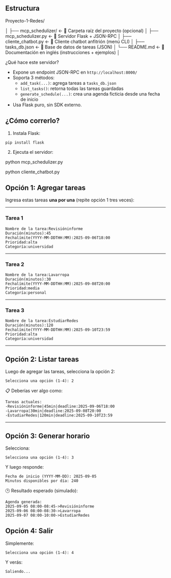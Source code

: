 ## Estructura

Proyecto-1-Redes/

│
├── mcp_schedulizer/                 ← 📂 Carpeta raíz del proyecto (opcional)
│   ├── mcp_schedulizer.py        ← 🧠 Servidor Flask + JSON-RPC
│   ├── cliente_chatbot.py          ← 🤖 Cliente chatbot anfitrión (menú CLI)
│   ├── tasks_db.json                 ← 💾 Base de datos de tareas (JSON)
│   └── README.md                  ← 📄 Documentación en inglés (instrucciones + ejemplos)
│

¿Qué hace este servidor?

* Expone un endpoint JSON-RPC en `http://localhost:8000/`
* Soporta 3 métodos:
  * `add_task(...)`: agrega tareas a `tasks_db.json`
  * `list_tasks()`: retorna todas las tareas guardadas
  * `generate_schedule(...)`: crea una agenda ficticia desde una fecha de inicio
* Usa Flask puro, sin SDK externo.

## ¿Cómo correrlo?

1. Instala Flask:

<pre class="overflow-visible!" data-start="665" data-end="694"><div class="contain-inline-size rounded-2xl relative bg-token-sidebar-surface-primary"><div class="sticky top-9"><div class="absolute end-0 bottom-0 flex h-9 items-center pe-2"><div class="bg-token-bg-elevated-secondary text-token-text-secondary flex items-center gap-4 rounded-sm px-2 font-sans text-xs"></div></div></div><div class="overflow-y-auto p-4" dir="ltr"><code class="whitespace-pre! language-bash"><span><span>pip install flask
</span></span></code></div></div></pre>

2. Ejecuta el servidor:

python mcp_schedulizer.py

python cliente_chatbot.py

## Opción 1: Agregar tareas

Ingresa estas tareas **una por una** (repite opción 1 tres veces):

---

### Tarea 1

<pre class="overflow-visible!" data-start="306" data-end="462"><div class="contain-inline-size rounded-2xl relative bg-token-sidebar-surface-primary"><div class="sticky top-9"><div class="absolute end-0 bottom-0 flex h-9 items-center pe-2"><div class="bg-token-bg-elevated-secondary text-token-text-secondary flex items-center gap-4 rounded-sm px-2 font-sans text-xs"></div></div></div><div class="overflow-y-auto p-4" dir="ltr"><code class="whitespace-pre!"><span><span>Nombre de la tarea:</span><span></span><span>Revisión</span><span></span><span>informe</span><span>
</span><span>Duración</span><span></span><span>(minutos):</span><span></span><span>45</span><span>
</span><span>Fecha</span><span></span><span>límite</span><span></span><span>(YYYY-MM-DDTHH:MM):</span><span></span><span>2025-09</span><span>-06T18:00</span><span>
</span><span>Prioridad:</span><span></span><span>alta</span><span>
</span><span>Categoría:</span><span></span><span>universidad</span><span>
</span></span></code></div></div></pre>

---

### Tarea 2

<pre class="overflow-visible!" data-start="485" data-end="633"><div class="contain-inline-size rounded-2xl relative bg-token-sidebar-surface-primary"><div class="sticky top-9"><div class="absolute end-0 bottom-0 flex h-9 items-center pe-2"><div class="bg-token-bg-elevated-secondary text-token-text-secondary flex items-center gap-4 rounded-sm px-2 font-sans text-xs"></div></div></div><div class="overflow-y-auto p-4" dir="ltr"><code class="whitespace-pre!"><span><span>Nombre de la tarea:</span><span></span><span>Lavar</span><span></span><span>ropa</span><span>
</span><span>Duración</span><span></span><span>(minutos):</span><span></span><span>30</span><span>
</span><span>Fecha</span><span></span><span>límite</span><span></span><span>(YYYY-MM-DDTHH:MM):</span><span></span><span>2025-09</span><span>-08T20:00</span><span>
</span><span>Prioridad:</span><span></span><span>media</span><span>
</span><span>Categoría:</span><span></span><span>personal</span><span>
</span></span></code></div></div></pre>

---

### Tarea 3

<pre class="overflow-visible!" data-start="656" data-end="811"><div class="contain-inline-size rounded-2xl relative bg-token-sidebar-surface-primary"><div class="sticky top-9"><div class="absolute end-0 bottom-0 flex h-9 items-center pe-2"><div class="bg-token-bg-elevated-secondary text-token-text-secondary flex items-center gap-4 rounded-sm px-2 font-sans text-xs"></div></div></div><div class="overflow-y-auto p-4" dir="ltr"><code class="whitespace-pre!"><span><span>Nombre de la tarea:</span><span></span><span>Estudiar</span><span></span><span>Redes</span><span>
</span><span>Duración</span><span></span><span>(minutos):</span><span></span><span>120</span><span>
</span><span>Fecha</span><span></span><span>límite</span><span></span><span>(YYYY-MM-DDTHH:MM):</span><span></span><span>2025-09</span><span>-10T23:59</span><span>
</span><span>Prioridad:</span><span></span><span>alta</span><span>
</span><span>Categoría:</span><span></span><span>universidad</span><span>
</span></span></code></div></div></pre>

---

## Opción 2: Listar tareas

Luego de agregar las tareas, selecciona la opción 2:

<pre class="overflow-visible!" data-start="902" data-end="940"><div class="contain-inline-size rounded-2xl relative bg-token-sidebar-surface-primary"><div class="sticky top-9"><div class="absolute end-0 bottom-0 flex h-9 items-center pe-2"><div class="bg-token-bg-elevated-secondary text-token-text-secondary flex items-center gap-4 rounded-sm px-2 font-sans text-xs"></div></div></div><div class="overflow-y-auto p-4" dir="ltr"><code class="whitespace-pre!"><span><span>Selecciona una opción (</span><span>1</span><span>-</span><span>4</span><span>): </span><span>2</span><span>
</span></span></code></div></div></pre>

📋 Deberías ver algo como:

<pre class="overflow-visible!" data-start="970" data-end="1158"><div class="contain-inline-size rounded-2xl relative bg-token-sidebar-surface-primary"><div class="sticky top-9"><div class="absolute end-0 bottom-0 flex h-9 items-center pe-2"><div class="bg-token-bg-elevated-secondary text-token-text-secondary flex items-center gap-4 rounded-sm px-2 font-sans text-xs"></div></div></div><div class="overflow-y-auto p-4" dir="ltr"><code class="whitespace-pre!"><span><span>Tareas actuales:</span><span>
</span><span>-</span><span></span><span>Revisión</span><span></span><span>informe</span><span></span><span>|</span><span></span><span>45</span><span></span><span>min</span><span></span><span>|</span><span></span><span>deadline:</span><span></span><span>2025-09</span><span>-06T18:00</span><span>
</span><span>-</span><span></span><span>Lavar</span><span></span><span>ropa</span><span></span><span>|</span><span></span><span>30</span><span></span><span>min</span><span></span><span>|</span><span></span><span>deadline:</span><span></span><span>2025-09</span><span>-08T20:00</span><span>
</span><span>-</span><span></span><span>Estudiar</span><span></span><span>Redes</span><span></span><span>|</span><span></span><span>120</span><span></span><span>min</span><span></span><span>|</span><span></span><span>deadline:</span><span></span><span>2025-09</span><span>-10T23:59</span><span>
</span></span></code></div></div></pre>

---

## Opción 3: Generar horario

Selecciona:

<pre class="overflow-visible!" data-start="1210" data-end="1248"><div class="contain-inline-size rounded-2xl relative bg-token-sidebar-surface-primary"><div class="sticky top-9"><div class="absolute end-0 bottom-0 flex h-9 items-center pe-2"><div class="bg-token-bg-elevated-secondary text-token-text-secondary flex items-center gap-4 rounded-sm px-2 font-sans text-xs"></div></div></div><div class="overflow-y-auto p-4" dir="ltr"><code class="whitespace-pre!"><span><span>Selecciona una opción (</span><span>1</span><span>-</span><span>4</span><span>): </span><span>3</span><span>
</span></span></code></div></div></pre>

Y luego responde:

<pre class="overflow-visible!" data-start="1269" data-end="1350"><div class="contain-inline-size rounded-2xl relative bg-token-sidebar-surface-primary"><div class="sticky top-9"><div class="absolute end-0 bottom-0 flex h-9 items-center pe-2"><div class="bg-token-bg-elevated-secondary text-token-text-secondary flex items-center gap-4 rounded-sm px-2 font-sans text-xs"></div></div></div><div class="overflow-y-auto p-4" dir="ltr"><code class="whitespace-pre!"><span><span>Fecha de inicio (YYYY-MM-</span><span>DD</span><span>): </span><span>2025</span><span>-</span><span>09</span><span>-</span><span>05</span><span>
Minutos disponibles por día: </span><span>240</span><span>
</span></span></code></div></div></pre>

🕒 Resultado esperado (simulado):

<pre class="overflow-visible!" data-start="1387" data-end="1538"><div class="contain-inline-size rounded-2xl relative bg-token-sidebar-surface-primary"><div class="sticky top-9"><div class="absolute end-0 bottom-0 flex h-9 items-center pe-2"><div class="bg-token-bg-elevated-secondary text-token-text-secondary flex items-center gap-4 rounded-sm px-2 font-sans text-xs"></div></div></div><div class="overflow-y-auto p-4" dir="ltr"><code class="whitespace-pre!"><span><span>Agenda generada:</span><span>
</span><span>2025-09-05 </span><span>08</span><span>:00</span><span></span><span>-</span><span></span><span>08</span><span>:45</span><span></span><span>-></span><span></span><span>Revisión</span><span></span><span>informe</span><span>
</span><span>2025-09-06 </span><span>08</span><span>:00</span><span></span><span>-</span><span></span><span>08</span><span>:30</span><span></span><span>-></span><span></span><span>Lavar</span><span></span><span>ropa</span><span>
</span><span>2025-09-07 </span><span>08</span><span>:00</span><span></span><span>-</span><span></span><span>10</span><span>:00</span><span></span><span>-></span><span></span><span>Estudiar</span><span></span><span>Redes</span><span>
</span></span></code></div></div></pre>

## Opción 4: Salir

Simplemente:

<pre class="overflow-visible!" data-start="1581" data-end="1619"><div class="contain-inline-size rounded-2xl relative bg-token-sidebar-surface-primary"><div class="sticky top-9"><div class="absolute end-0 bottom-0 flex h-9 items-center pe-2"><div class="bg-token-bg-elevated-secondary text-token-text-secondary flex items-center gap-4 rounded-sm px-2 font-sans text-xs"></div></div></div><div class="overflow-y-auto p-4" dir="ltr"><code class="whitespace-pre!"><span><span>Selecciona una opción (</span><span>1</span><span>-</span><span>4</span><span>): </span><span>4</span><span>
</span></span></code></div></div></pre>

Y verás:

<pre class="overflow-visible!" data-start="1631" data-end="1650"><div class="contain-inline-size rounded-2xl relative bg-token-sidebar-surface-primary"><div class="sticky top-9"><div class="absolute end-0 bottom-0 flex h-9 items-center pe-2"><div class="bg-token-bg-elevated-secondary text-token-text-secondary flex items-center gap-4 rounded-sm px-2 font-sans text-xs"></div></div></div><div class="overflow-y-auto p-4" dir="ltr"><code class="whitespace-pre!"><span><span>Saliendo...</span></span></code></div></div></pre>
